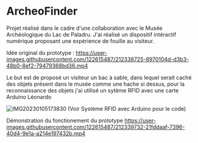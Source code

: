 # ArcheoFinder
Projet réalisé dans le cadre d'une collaboration avec le Musée Archéologique du Lac de Paladru.
J'ai réalisé un dispositif intéractif numérique proposant une expérience de fouille au visiteur.
 
Idée original du prototype :
https://user-images.githubusercontent.com/122615487/212338725-8970104d-d3b3-48b0-8ef2-79479368bd36.mp4

Le but est de proposé un visiteur un bac à sable, dans lequel serait caché des objets présent dans le musée comme une hache si dessus, pour la reconnaissance des objets j'ai utilisé un sytème RFID avec une carte Arduino Léonardo

![IMG20230105173830](https://user-images.githubusercontent.com/122615487/212337031-291ab62e-03bb-4f49-9d9b-c860ae82976d.jpg) 
(Voir Système RFID avec Arduino pour le code)

Démonstration du fonctionement du prototype 
https://user-images.githubusercontent.com/122615487/212339732-21fddaaf-7396-40d4-9e1a-a214e197432b.mp4



